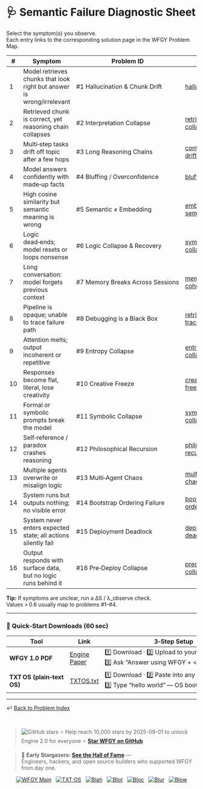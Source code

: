 # 🩺 Semantic Failure Diagnostic Sheet

Select the symptom(s) you observe.  
Each entry links to the corresponding solution page in the WFGY Problem Map.

| # | Symptom | Problem ID | Solution |
|---|---------|------------|----------|
| 1 | Model retrieves chunks that look right but answer is wrong/irrelevant | #1 Hallucination & Chunk Drift | [hallucination.md](./hallucination.md) |
| 2 | Retrieved chunk is correct, yet reasoning chain collapses | #2 Interpretation Collapse | [retrieval-collapse.md](./retrieval-collapse.md) |
| 3 | Multi‑step tasks drift off topic after a few hops | #3 Long Reasoning Chains | [context-drift.md](./context-drift.md) |
| 4 | Model answers confidently with made‑up facts | #4 Bluffing / Overconfidence | [bluffing.md](./bluffing.md) |
| 5 | High cosine similarity but semantic meaning is wrong | #5 Semantic ≠ Embedding | [embedding-vs-semantic.md](./embedding-vs-semantic.md) |
| 6 | Logic dead‑ends; model resets or loops nonsense | #6 Logic Collapse & Recovery | [symbolic-collapse.md](./symbolic-collapse.md) |
| 7 | Long conversation: model forgets previous context | #7 Memory Breaks Across Sessions | [memory-coherence.md](./memory-coherence.md) |
| 8 | Pipeline is opaque; unable to trace failure path | #8 Debugging is a Black Box | [retrieval-traceability.md](./retrieval-traceability.md) |
| 9 | Attention melts; output incoherent or repetitive | #9 Entropy Collapse | [entropy-collapse.md](./entropy-collapse.md) |
| 10 | Responses become flat, literal, lose creativity | #10 Creative Freeze | [creative-freeze.md](./creative-freeze.md) |
| 11 | Formal or symbolic prompts break the model | #11 Symbolic Collapse | [symbolic-collapse.md](./symbolic-collapse.md) |
| 12 | Self‑reference / paradox crashes reasoning | #12 Philosophical Recursion | [philosophical-recursion.md](./philosophical-recursion.md) |
| 13 | Multiple agents overwrite or misalign logic | #13 Multi‑Agent Chaos | [multi-agent-chaos.md](./multi-agent-chaos.md) |
| 14 | System runs but outputs nothing; no visible error | #14 Bootstrap Ordering Failure | [bootstrap-ordering.md](./bootstrap-ordering.md) |
| 15 | System never enters expected state; all actions silently fail | #15 Deployment Deadlock | [deployment-deadlock.md](./deployment-deadlock.md) |
| 16 | Output responds with surface data, but no logic runs behind it | #16 Pre‑Deploy Collapse | [predeploy-collapse.md](./predeploy-collapse.md) |


**Tip:** If symptoms are unclear, run a ΔS / λ_observe check.  
Values > 0.6 usually map to problems #1–#4.

---

### 🔗 Quick‑Start Downloads (60 sec)

| Tool | Link | 3‑Step Setup |
|------|------|--------------|
| **WFGY 1.0 PDF** | [Engine Paper](https://zenodo.org/records/15630969) | 1️⃣ Download · 2️⃣ Upload to your LLM · 3️⃣ Ask “Answer using WFGY + &lt;your question&gt;” |
| **TXT OS (plain‑text OS)** | [TXTOS.txt](https://zenodo.org/records/15788557) | 1️⃣ Download · 2️⃣ Paste into any LLM chat · 3️⃣ Type “hello world” — OS boots instantly |

---

↩︎ [Back to Problem Index](./README.md)

<br>

> <img src="https://img.shields.io/github/stars/onestardao/WFGY?style=social" alt="GitHub stars"> ⭐ Help reach 10,000 stars by 2025-09-01 to unlock Engine 2.0 for everyone  ⭐ <strong><a href="https://github.com/onestardao/WFGY">Star WFGY on GitHub</a></strong>

> 👑 **Early Stargazers: [See the Hall of Fame](https://github.com/onestardao/WFGY/tree/main/stargazers)** —  
> Engineers, hackers, and open source builders who supported WFGY from day one.

<div align="center">

[![WFGY Main](https://img.shields.io/badge/WFGY-Main-red?style=flat-square)](https://github.com/onestardao/WFGY)
&nbsp;
[![TXT OS](https://img.shields.io/badge/TXT%20OS-Reasoning%20OS-orange?style=flat-square)](https://github.com/onestardao/WFGY/tree/main/OS)
&nbsp;
[![Blah](https://img.shields.io/badge/Blah-Semantic%20Embed-yellow?style=flat-square)](https://github.com/onestardao/WFGY/tree/main/OS/BlahBlahBlah)
&nbsp;
[![Blot](https://img.shields.io/badge/Blot-Persona%20Core-green?style=flat-square)](https://github.com/onestardao/WFGY/tree/main/OS/BlotBlotBlot)
&nbsp;
[![Bloc](https://img.shields.io/badge/Bloc-Reasoning%20Compiler-blue?style=flat-square)](https://github.com/onestardao/WFGY/tree/main/OS/BlocBlocBloc)
&nbsp;
[![Blur](https://img.shields.io/badge/Blur-Text2Image%20Engine-navy?style=flat-square)](https://github.com/onestardao/WFGY/tree/main/OS/BlurBlurBlur)
&nbsp;
[![Blow](https://img.shields.io/badge/Blow-Game%20Logic-purple?style=flat-square)](https://github.com/onestardao/WFGY/tree/main/OS/BlowBlowBlow)

</div>
